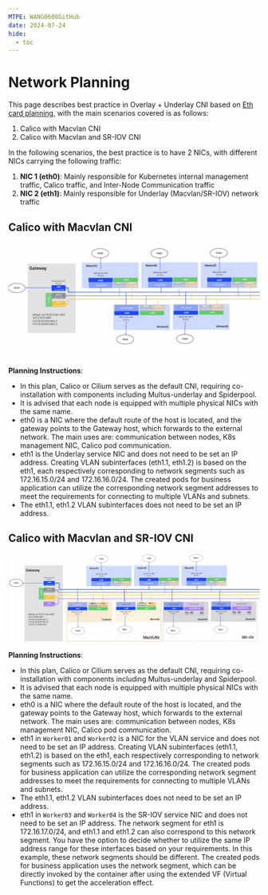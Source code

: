 ```yaml
---
MTPE: WANG0608GitHub
date: 2024-07-24
hide:
  - toc
---
```


# Network Planning

This page describes best practice in Overlay + Underlay CNI based on [Eth card planning](./ethplan.md), with the main scenarios covered is as follows:

1. Calico with Macvlan CNI
2. Calico with Macvlan and SR-IOV CNI

In the following scenarios, the best practice is to have 2 NICs, with different NICs carrying the following traffic:

1. **NIC 1 (eth0)**: Mainly responsible for Kubernetes internal management traffic, Calico traffic, and Inter-Node Communication traffic
2. **NIC 2 (eth1)**: Mainly responsible for Underlay (Macvlan/SR-IOV) network traffic

## Calico with Macvlan CNI

![calico-macvlan](../images/calico-macvlan.jpg)

**Planning Instructions**:

- In this plan, Calico or Cilium serves as the default CNI,
requiring co-installation with components including Multus-underlay and Spiderpool.
- It is advised that each node is equipped with multiple physical NICs with the same name.
- eth0 is a NIC where the default route of the host is located, and the gateway points to the Gateway host, which forwards to the external network.
  The main uses are: communication between nodes, K8s management NIC, Calico pod communication.
- eth1 is the Underlay service NIC and does not need to be set an IP address.
  Creating VLAN subinterfaces (eth1.1, eth1.2) is based on the eth1, each respectively corresponding to network segments such as 172.16.15.0/24 and 172.16.16.0/24.
  The created pods for business application can utilize the corresponding network segment addresses to meet the requirements for connecting to multiple VLANs and subnets.
- The eth1.1, eth1.2 VLAN subinterfaces does not need to be set an IP address.

## Calico with Macvlan and SR-IOV CNI

![macvlan-sriov](..//images/macvlan-sriov.jpg)

**Planning Instructions**:

- In this plan, Calico or Cilium serves as the default CNI,
requiring co-installation with components including Multus-underlay and Spiderpool.
- It is advised that each node is equipped with multiple physical NICs with the same name.
- eth0 is a NIC where the default route of the host is located, and the gateway points to the Gateway host, which forwards to the external network.
  The main uses are: communication between nodes, K8s management NIC, Calico pod communication.
- eth1 in `Worker01` and `Worker02` is a NIC for the VLAN service and does not need to be set an IP address.
  Creating VLAN subinterfaces (eth1.1, eth1.2) is based on the eth1, each respectively corresponding to network segments such as 172.16.15.0/24 and 172.16.16.0/24.
  The created pods for business application can utilize the corresponding network segment addresses to meet the requirements for connecting to multiple VLANs and subnets.
- The eth1.1, eth1.2 VLAN subinterfaces does not need to be set an IP address.
- eth1 in `Worker03` and `Worker04` is the SR-IOV service NIC and does not need to be set an IP address.
  The network segment for eth1 is 172.16.17.0/24, and eth1.1 and eth1.2 can also correspond to this network segment.
  You have the option to decide whether to utilize the same IP address range for these interfaces based on your requirements.
  In this example, these network segments should be different. The created pods for business application uses the network segment, which can be directly invoked by the container after using the extended VF (Virtual Functions) to get the acceleration effect.
